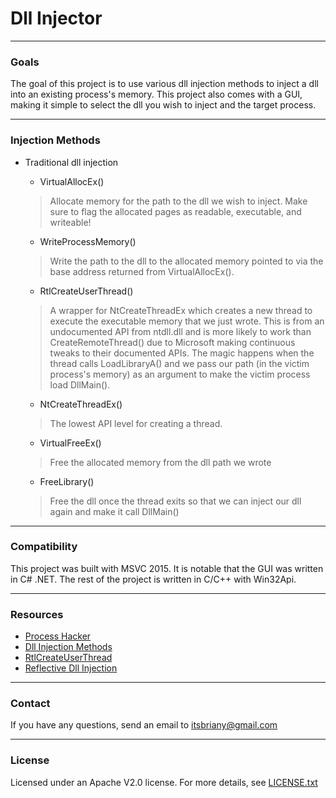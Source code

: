 
# Dll Injector

---
### Goals
The goal of this project is to use various dll injection methods to inject a dll into an existing process's memory. This project also comes with a GUI, making it simple to select the dll you wish to inject and the target process.

---
### Injection Methods
- Traditional dll injection
    - VirtualAllocEx()
	> Allocate memory for the path to the dll we wish to inject. Make sure to flag the allocated pages as readable, executable, and writeable!
    
    - WriteProcessMemory()
	> Write the path to the dll to the allocated memory pointed to via the base address returned from VirtualAllocEx(). 
	
    - RtlCreateUserThread()
	> A wrapper for NtCreateThreadEx which creates a new thread to execute the executable memory that we just wrote.
	This is from an undocumented API from ntdll.dll and is more likely to work than CreateRemoteThread() due to Microsoft making continuous tweaks to their documented APIs.
	The magic happens when the thread calls LoadLibraryA() and we pass our path (in the victim process's memory) as an argument to make the victim process load DllMain().
    
    - NtCreateThreadEx()
	> The lowest API level for creating a thread.
	
	- VirtualFreeEx()
	> Free the allocated memory from the dll path we wrote
	
	- FreeLibrary()
	> Free the dll once the thread exits so that we can inject our dll again and make it call DllMain()

----
### Compatibility
This project was built with MSVC 2015. It is notable that the GUI was written in C# .NET. The rest of the project is written in C/C++ with Win32Api.

---
### Resources
- [Process Hacker](http://processhacker.sourceforge.net/)
- [Dll Injection Methods](http://www.codeproject.com/Articles/4610/Three-Ways-to-Inject-Your-Code-into-Another-Proces)
- [RtlCreateUserThread](https://warroom.securestate.com/index.php/dll-injection-part-2-createremotethread-and-more/)
- [Reflective Dll Injection](https://github.com/stephenfewer)

----
### Contact
If you have any questions, send an email to itsbriany@gmail.com

----
### License
Licensed under an Apache V2.0 license. For more details, see [LICENSE.txt](https://github.com/itsbriany/DLL_Injector/blob/master/LICENSE)
